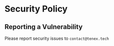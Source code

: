 # Security Policy

## Reporting a Vulnerability

Please report security issues to `contact@tenex.tech`

